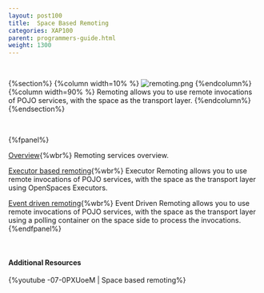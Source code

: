 ```yaml
---
layout: post100
title:  Space Based Remoting
categories: XAP100
parent: programmers-guide.html
weight: 1300
---
```


<br>

{%section%}
{%column width=10% %}
![remoting.png](/attachment_files/subject/remoting.png)
{%endcolumn%}
{%column width=90% %}
Remoting allows you to use remote invocations of POJO services, with the space as the transport layer.
{%endcolumn%}
{%endsection%}

<br>

{%fpanel%}

[Overview](./space-based-remoting.html){%wbr%}
Remoting services overview.

[Executor based remoting](./executor-based-remoting.html){%wbr%}
Executor Remoting allows you to use remote invocations of POJO services, with the space as the transport layer using OpenSpaces Executors.


[Event driven remoting](./event-driven-remoting.html){%wbr%}
Event Driven Remoting allows you to use remote invocations of POJO services, with the space as the transport layer using a polling container on the space side to process the invocations.
{%endfpanel%}


<br>

#### Additional Resources
{%youtube -07-0PXUoeM | Space based remoting%}

